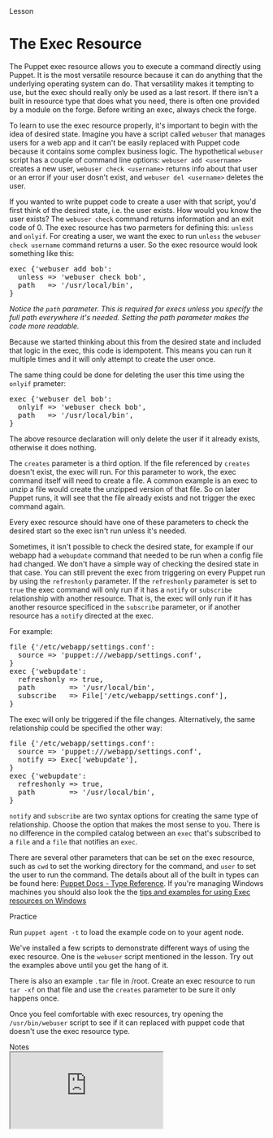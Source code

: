 <link rel="stylesheet" href="/static/selfpaced/selfpaced.css" markdown="1">
<script src="https://try.puppet.com/js/selfpaced.js" markdown="1"></script>

<div id="lesson" markdown="1">
<div id="instructions" markdown="1">
<div class="instruction-header" markdown="1">
<i class="fa fa-graduation-cap" markdown="1"></i>
Lesson
</div>
<div class="instruction-content" markdown="1">
<!-- Primary Text of the lesson -->
<!-------------------------------->


# The Exec Resource
The Puppet exec resource allows you to execute a command directly using Puppet. It is the most versatile resource because it can do anything that the underlying operating system can do. That versatility makes it tempting to use, but the exec should really only be used as a last resort. If there isn't a built in resource type that does what you need, there is often one provided by a module on the forge. Before writing an exec, always check the forge.

To learn to use the exec resource properly, it's important to begin with the idea of desired state. Imagine you have a script called `webuser` that manages users for a web app and it can't be easily replaced with Puppet code because it contains some complex business logic. The hypothetical `webuser` script has a couple of command line options: `webuser add <username>` creates a new user, `webuser check <username>` returns info about that user or an error if your user dosn't exist, and `webuser del <username>` deletes the user.

If you wanted to write puppet code to create a user with that script, you'd first think of the desired state, i.e. the user exists. How would you know the user exists? The `webuser check` command returns information and an exit code of 0.  The exec resource has two parmeters for defining this: `unless` and `onlyif`. For creating a user, we want the exec to run `unless` the `webuser check username` command returns a user. So the exec resource would look something like this:

<pre>
exec {'webuser add bob':
  unless => 'webuser check bob',
  path   => '/usr/local/bin',
} 
</pre>

*Notice the `path` parameter. This is required for execs unless you specify the full path everywhere it's needed. Setting the path parameter makes the code more readable.*

Because we started thinking about this from the desired state and included that logic in the exec, this code is idempotent. This means you can run it multiple times and it will only attempt to create the user once.

The same thing could be done for deleting the user this time using the `onlyif` prameter:
<pre>
exec {'webuser del bob':
  onlyif => 'webuser check bob',
  path   => '/usr/local/bin',
} 
</pre>

The above resource declaration will only delete the user if it already exists, otherwise it does nothing.

The `creates` parameter is a third option. If the file referenced by `creates` doesn't exist, the exec will run. For this parameter to work, the exec command itself will need to create a file. A common example is an exec to unzip a file would create the unzipped version of that file. So on later Puppet runs, it will see that the file already exists and not trigger the exec command again.

Every exec resource should have one of these parameters to check the desired start so the exec isn't run unless it's needed.

Sometimes, it isn't possible to check the desired state, for example if our webapp had a `webupdate` command that needed to be run when a config file had changed. We don't have a simple way of checking the desired state in that case. You can still prevent the exec from triggering on every Puppet run by using the `refreshonly` parameter. If the `refreshonly` parameter is set to `true` the exec command will only run if it has a `notify` or `subscribe` relationship with another resource. That is, the exec will only run if it has another resource specificed in the `subscribe` parameter, or if another resource has a `notify` directed at the exec.

For example:
<pre>
file {'/etc/webapp/settings.conf':
  source => 'puppet:///webapp/settings.conf',
}
exec {'webupdate':
  refreshonly => true,
  path        => '/usr/local/bin',
  subscribe   => File['/etc/webapp/settings.conf'],
}
</pre>

The exec will only be triggered if the file changes.
Alternatively, the same relationship could be specified the other way:

<pre>
file {'/etc/webapp/settings.conf':
  source => 'puppet:///webapp/settings.conf',
  notify => Exec['webupdate'],
}
exec {'webupdate':
  refreshonly => true,
  path        => '/usr/local/bin',
}
</pre>

`notify` and `subscribe` are two syntax options for creating the same type of relationship. Choose the option that makes the most sense to you. There is no difference in the compiled catalog between an `exec` that's subscribed to a `file` and a `file` that notifies an `exec`.

There are several other parameters that can be set on the exec resource, such as `cwd` to set the working directory for the command, and `user` to set the user to run the command. The details about all of the built in types can be found here: [Puppet Docs - Type Reference](https://docs.puppet.com/references/latest/type.html). If you're managing Windows machines you should also look the the [tips and examples for using Exec resources on Windows](https://docs.puppet.com/puppet/latest/reference/resources_exec_windows.html)


<!-- End of primary test of the lesson -->
</div>
<div class="instruction-header" markdown="1">
<i class="fa fa-desktop"></i>
Practice
</div>
<div class="instruction-content" markdown="1">
<!-- High level description of the exercise. -->
<!-------------------------------------------->



Run `puppet agent -t` to load the example code on to your agent node.

We've installed a few scripts to demonstrate different ways of using the exec resource. One is the `webuser` script mentioned in the lesson. Try out the examples above until you get the hang of it.

There is also an example `.tar` file in /root. Create an exec resource to run `tar -xf` on that file and use the `creates` parameter to be sure it only happens once.

Once you feel comfortable with exec resources, try opening the `/usr/bin/webuser` script to see if it can replaced with puppet code that doesn't use the exec resource type.



</div>

<div class="instruction-header" markdown="1">
<i class="fa fa-pencil"></i>
Notes
</div>

</div>
<div id="terminal" markdown="1">
  <iframe id="try" name="terminal" src="https://try.puppet.com/sandbox/?course=exec"></iframe>
</div>
</div>
